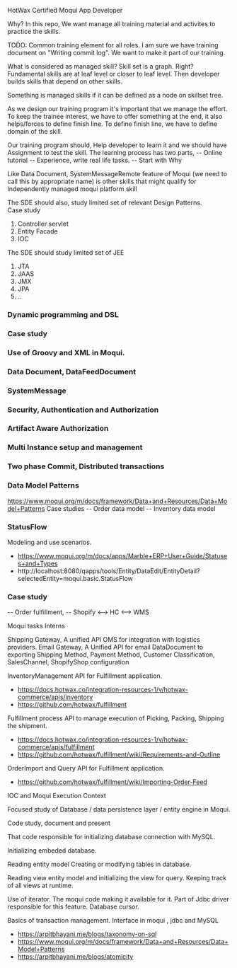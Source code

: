 HotWax Certified Moqui App Developer

Why?
In this repo, We want manage all training material and activites to practice the skills.


TODO: Common training element for all roles.
I am sure we have training document on  "Writing commit log". 
We want to make it part of our training.

What is considered as managed skill?
Skill set is a graph. Right? Fundamental skills are at leaf level or closer to leaf level. Then developer builds skills that depend on other skills. 

Something is managed skills if it can be defined as a node on skillset tree.

As we design our training program it's important that we manage the effort. 
To keep the trainee interest, we have to offer something at the end, it also helps/forces to define finish line. 
To define finish line, we have to define domain of the skill.

Our training program should,  Help developer to learn it and we should have Assignment to test the skill. The learning process has two parts,
-- Online tutorial
-- Experience, write real life tasks. 
-- Start with Why

Like Data Document, SystemMessageRemote feature of Moqui (we need to call this by appropriate name) is other skills that might qualify for Independently managed moqui platform skill

The SDE should also, study limited set of relevant Design Patterns.  
Case study
1) Controller servlet
2) Entity Facade 
3) IOC

The SDE should study limited set of JEE 
1) JTA
2) JAAS
3) JMX
4) JPA
5) ..

### Dynamic programming and DSL
### Case study
### Use of Groovy and XML in Moqui.

### Data Document, DataFeedDocument
### SystemMessage
### Security, Authentication and Authorization
### Artifact Aware Authorization
### Multi Instance setup and management
### Two phase Commit, Distributed transactions

### Data Model Patterns

https://www.moqui.org/m/docs/framework/Data+and+Resources/Data+Model+Patterns
Case studies
-- Order data model
-- Inventory data model


### StatusFlow 
Modeling and use scenarios.
* https://www.moqui.org/m/docs/apps/Marble+ERP+User+Guide/Statuses+and+Types
* http://localhost:8080/qapps/tools/Entity/DataEdit/EntityDetail?selectedEntity=moqui.basic.StatusFlow

### Case study
-- Order fulfillment, 
-- Shopify <--> HC <--> WMS

Moqui tasks Interns

Shipping Gateway, A unified API OMS for integration with logistics providers. 
Email Gateway, A Unified API for email
DataDocument to exporting Shipping Method, Payment Method, Customer Classification, SalesChannel, ShopifyShop configuration

InventoryManagement API for Fulfillment application. 
* https://docs.hotwax.co/integration-resources-1/v/hotwax-commerce/apis/inventory
* https://github.com/hotwax/fulfillment

Fulfillment process API to manage execution of Picking, Packing, Shipping the shipment.
* https://docs.hotwax.co/integration-resources-1/v/hotwax-commerce/apis/fulfillment
* https://github.com/hotwax/fulfillment/wiki/Requirements-and-Outline

OrderImport and Query API for Fulfillment application. 
* https://github.com/hotwax/fulfillment/wiki/Importing-Order-Feed


IOC and Moqui Execution Context



Focused study of Database / data persistence layer / entity engine in Moqui. 

Code study, document and present 

That code responsible for initializing database connection with MySQL. 

Initializing embeded database.  

Reading entity model 
Creating or modifying tables in database.

Reading view entity model and initializing the view for query. Keeping track of all views at runtime.

Use of iterator. The moqui code making it available for it. Part of Jdbc driver responsible for this feature. Database cursor.

Basics of transaction management. Interface in moqui , jdbc and MySQL


* https://arpitbhayani.me/blogs/taxonomy-on-sql
* https://www.moqui.org/m/docs/framework/Data+and+Resources/Data+Model+Patterns
* https://arpitbhayani.me/blogs/atomicity


